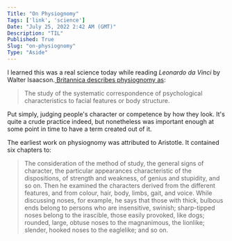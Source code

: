 ```yaml
---
Title: "On Physiognomy"
Tags: ['link', 'science']
Date: "July 25, 2022 2:42 AM (GMT)"
Description: "TIL"
Published: True
Slug: "on-physiognomy"
Type: "Aside"
---
```


I learned this was a real science today while reading *Leonardo da Vinci* by Walter Isaacson.[ Britannica describes physiognomy as](https://www.britannica.com/topic/physiognomy-divination):

> The study of the systematic correspondence of psychological characteristics to facial features or body structure.

Put simply, judging people's character or competence by how they look. It's quite a crude practice indeed, but nonetheless was important enough at some point in time to have a term created out of it.

The earliest work on physiognomy was attributed to Aristotle. It contained six chapters to:

> The consideration of the method of study, the general signs of character, the particular appearances characteristic of the dispositions, of strength and weakness, of genius and stupidity, and so on. Then he examined the characters derived from the different features, and from colour, hair, body, limbs, gait, and voice. While discussing noses, for example, he says that those with thick, bulbous ends belong to persons who are insensitive, swinish; sharp-tipped noses belong to the irascible, those easily provoked, like dogs; rounded, large, obtuse noses to the magnanimous, the lionlike; slender, hooked noses to the eaglelike; and so on.